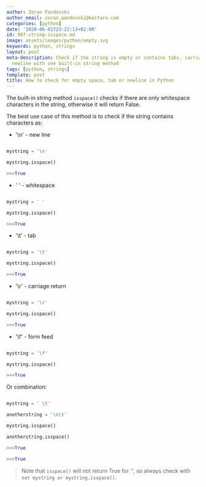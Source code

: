 ```yaml
---
author: Zoran Pandovski
author_email: zoran.pandovski@keitaro.com
categories: [python]
date: '2020-06-01T23:22:13+02:00'
id: 007-string-isspace.md
image: assets/images/python/empty.svg
keywords: python, strings
layout: post
meta-description: Check if the string is empty or contains tabs, carriage return,
  newline with one built-in string method
tags: [python, strings]
template: post
title: How to check for empty space, tab or newline in Python
---
```




The built-in string method `isspace()` checks if there are only whitespace characters in the string, otherwise it will return False.

The best use case of this method is to check if the string contains characters as:



* '\n' - new line



```python

mystring = '\n'

mystring.isspace()

>>>True

```



* ' ' - whitespace



```python

mystring = ' '

mystring.isspace()

>>>True

```



* '\t' - tab



```python

mystring = '\t'

mystring.isspace()

>>>True

```



* '\r' - carriage return



```python

mystring = '\r'

mystring.isspace()

>>>True

```



* '\f' - form feed



```python

mystring = '\f'

mystring.isspace()

>>>True

```



Or combination:



```python

mystring = ' \t'

anotherstring = '\n\t'

mystring.isspace()

anotherstring.isspace()

>>>True

>>>True

```



>Note that `isspace()` will not return True for '', so always check with `not mystring or mystring.isspace()`.